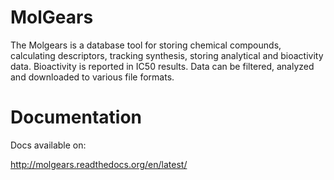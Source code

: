 MolGears
==================

The Molgears is a database tool for storing chemical compounds, calculating descriptors, 
tracking synthesis, storing analytical and bioactivity data. Bioactivity is reported in IC50 results. 
Data can be filtered, analyzed and downloaded to various file formats.

Documentation
==================

Docs available on:

http://molgears.readthedocs.org/en/latest/

